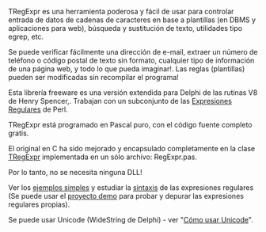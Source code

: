 TRegExpr es una herramienta poderosa y fácil de usar para controlar
entrada de datos de cadenas de caracteres en base a plantillas (en DBMS
y aplicaciones para web), búsqueda y sustitución de texto, utilidades
tipo egrep, etc.

Se puede verificar fácilmente una dirección de e-mail, extraer un número
de teléfono o código postal de texto sin formato, cualquier tipo de
información de una página web, y todo lo que pueda imaginar!. Las reglas
(plantillas) pueden ser modificadas sin recompilar el programa!

Esta librería freeware es una versión extendida para Delphi de las
rutinas V8 de Henry Spencer,. Trabajan con un subconjunto de las
[Expresiones Regulares](regexp_syntax.html) de Perl.

TRegExpr está programado en Pascal puro, con el código fuente completo
gratis.

El original en C ha sido mejorado y encapsulado completamente en la
clase [TRegExpr](tregexpr_interface.html) implementada en un sólo
archivo: RegExpr.pas.

Por lo tanto, no se necesita ninguna DLL!

Ver los [ejemplos simples](demos.html) y estudiar la
[sintaxis](regexp_syntax.html) de las expresiones regulares (Se puede
usar el [proyecto demo](tregexpr_testrexp.html) para probar y depurar
las expresiones regulares propias).

Se puede usar Unicode (WideString de Delphi) - ver "[Cómo usar
Unicode](tregexpr_interface.html#unicode)".

